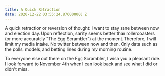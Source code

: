 ```yaml
---
title: A Quick Retraction
date: 2020-12-22 03:55:24.876000000 Z
---
```


A quick retraction or reversion of thought: I want to stay sane between now and election day. Upon reflection, sanity seems better than rollercoasters (or more accurately "The Egg Scrambler") at the moment. Therefore, I will limit my media intake. No twitter between now and then. Only data such as the polls, models, and betting lines during my morning routine.

To everyone else out there on the Egg Scrambler, I wish you a pleasant ride. I look forward to November 4th when I can look back and see what I did or didn't miss.
